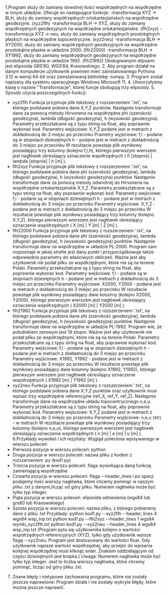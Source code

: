 1.Program służy do zamiany dowolnej ilości współrzędnych na współrzędne w innym układzie.
Oferuje on następujące funkcje:
-transformacja XYZ -> BLH, służy do zamiany współrzędnych ortokartezjańskich na współrzędne geodezyjne. (xyz2flh)
-transformacja BLH -> XYZ, służy do zamiany współrzędnych geodezyjnych na współrzędne ortokartezjańskie. (flh2xyz) 
-transformacja XYZ -> neu, służy do zamiany współrzędnych prostokątnych płaskich na współrzędne topocentryczne. (xyz2neu)
-transformacja BLH -> XY2000, służy do zamiany współrzędnych geodezyjnych na współrzędne prostokątne płaskie w układzie 2000. (flh22000)
-transformacja BLH -> XY1992, służy do zamiany współrzędnych geodezyjnych na współrzędne prostokątne płaskie w układzie 1992. (flh21992)
Obsługiwanymi elipsami jest elipsoida GRS’80, WGS’84, Krasowskiego.
2. Aby program działał na danym komputerze użytkownik powinien mieć zainstalowanego Pythona 3.12 w wersji 64-bit oraz zainstalowaną bibliotekę: numpy.
3. Program został napisany dla systemu operacyjnego Windows Microsoft 11.
4. Utworzyłyśmy klasę o nazwie "Transformacje", której funcje obsługują trzy elipsoidy.
5. Sposób użycia poszczególnych funkcji:
  - xyz2flh
    Funkcja przyjmuje plik tekstowy z rozszerzeniem '.txt', na którego podstawie pobiera dane X,Y,Z punktów. Następnie transformuje dane za pomocą metody Hirvonena na współrzędne phi (szerokość geodezyjna),
    lambda (długość geodezyjna), h (wysokość geodezyjna).
    Parametry przekształcane są z typu string na float, aby poprawnie wykonać kod.
    Parametry wejściowe: X,Y,Z podane jest w metrach z dokładnością do 3 miejsc po przecinku
    Prametry wyjściowe: f,l - podane są w stopniach dziesiętnych
                        h - podane jest w metrach z dokładnością do 3 miejsc po przecinku
    W rezultacie powstaje plik wynikowy posiadający trzy kolumny (kolejno f,l,h), którego pierwszym wierszem jest nagłówek okreslający oznaczenie współrzędnych ( fi [stopnie] | lambda [stopnie] | h [m] ).
  - flh2xyz
    Funkcja przyjmuje plik tekstowy z rozszerzeniem '.txt', na którego podstawie pobiera dane phi (szerokość geodezyjna), lambda (długość geodezyjna), h (wysokość geodezyjna) punktów.
    Następnie transformuje dane za pomocą metody odwrotnej do Hirvonena na współrzędne ortokartezjańskie X,Y,Z.
    Parametry przekształcane są z typu string na float, aby poprawnie wykonać kod.
    Parametry wejściowe: f,l - podane są w stopniach dziesiętnych
                         h - podane jest w metrach z dokładnością do 3 miejsc po przecinku
    Parametry wyjściowe: X,Y,Z - podane jest w metrach z dokładnością do 3 miejsc po przecinku
    W rezultacie powstaje plik wynikowy posiadający trzy kolumny (kolejno X,Y,Z), którego pierwszym wierszem jest nagłówek okreslający oznaczenie współrzędnych ( X [m] | Y [m] | Z [m] ).
  - flh22000
    Funkcja przyjmuje plik tekstowy z rozszerzeniem '.txt', na którego podstawie pobiera dane phi (szerokość geodezyjna), lambda (długość geodezyjna), h (wysokość geodezyjna) punktów.
    Następnie transformuje dane na współrzędne w układzie PL-2000. Program sam rozpoznaje w jakiej strefie jest dany punkt i przyporządkowuje także odpowiednie parametry do właściwych obliczeń.
    Ważne jest aby użytkownik nie podał pliku ze współrzędnymi, które nie są na terenie Polski.
    Parametry przekształcane są z typu string na float, aby poprawnie wykonać kod.
    Parametry wejściowe: f,l - podane są w stopniach dziesiętnych
                         h - podane jest w metrach z dokładnością do 3 miejsc po przecinku
    Parametry wyjściowe: X2000, Y2000 - podane jest w metrach z dokładnością do 3 miejsc po przecinku
    W rezultacie powstaje plik wynikowy posiadający dwie kolumny (kolejno X2000, Y2000), którego pierwszym wierszem jest nagłówek okreslający oznaczenie współrzędnych ( X2000 [m] | Y2000 [m] ).
  - flh21992
    Funkcja przyjmuje plik tekstowy z rozszerzeniem '.txt', na którego podstawie pobiera dane phi (szerokość geodezyjna), lambda (długość geodezyjna), h (wysokość geodezyjna) punktów.
    Następnie transformuje dane na współrzędne w układzie PL-1992. Program wie, że południkiem zerowym jest 19 stopni.
    Ważne jest aby użytkownik nie podał pliku ze współrzędnymi, które nie są na terenie Polski.
    Parametry przekształcane są z typu string na float, aby poprawnie wykonać kod.
    Parametry wejściowe: f,l - podane są w stopniach dziesiętnych
                         h - podane jest w metrach z dokładnością do 3 miejsc po przecinku
    Parametry wyjściowe: X1992, Y1992 - podane jest w metrach z dokładnością do 3 miejsc po przecinku
    W rezultacie powstaje plik wynikowy posiadający dwie kolumny (kolejno X1992, Y1992), którego pierwszym wierszem jest nagłówek okreslający oznaczenie współrzędnych ( X1992 [m] | Y1992 [m] ).
   - xyz2neu
    Funkcja przyjmuje plik tekstowy z rozszerzeniem '.txt', na którego podstawie pobiera dane X,Y,Z punktów oraz użytkownik musi wpisać trzy współrzędne referencyjne (ref_X, ref_Y, ref_Z).
    Następnie transformuje dane na współrzędne układu topocentrycznego n,e,u.
    Parametry przekształcane są z typu string na float, aby poprawnie wykonać kod.
    Parametry wejściowe: X,Y,Z podane jest w metrach z dokładnością do 3 miejsc po przecinku
    Parametry wyjściowe: n,e,u (str) - w metrach 
    W rezultacie powstaje plik wynikowy posiadający trzy kolumny (kolejno n,e,u), którego pierwszym wierszem jest nagłówek okreslający oznaczenie współrzędnych ( n [m] | e [m] | u [m] ).
6.Przykłady wywołań i ich rezyltaty:
Wygląd polecenia wpisywanego w wierszu poleceń:
- Pierwsza pozycja w wierszu poleceń: python
- Druga pozycja w wierszu poleceń: nazwa pliku z kodem z rozszerzeniem .py (kod1.py)
- Trzecia pozycja w wierszu poleceń: flaga wywołująca daną funkcję zamieniającą współrzędne 
- Czwarta pozycja w wierszu poleceń: flaga --header_lines i po spacji podajemy ilość wierszy nagłówka, które chcemy pominąć w naszym pliku .txt z danymi,licząc od góry pliku. Numerem ragłówka może być tylko typ integer.  
- Piąta pozycja w wierszu poleceń: elipsoida odniesienia (wgs84 lub grs80 lub Krasowskiego)
- Szósta pozycja w wierszu poleceń: nazwa pliku, z którego pobieramy dane z pliku .txt
Przykłady:
 python kod1.py --xyz2flh --header_lines 4 wgs84 wsp_inp.txt
 python kod1.py --flh2xyz --header_lines 1 wgs84 wyniki_xyz2flh.txt
 python kod1.py --xyz2neu --header_lines 4 wgs84 wsp_inp.txt (Program pyta się użytkownika kolejno o wartości współrzędnych referencyjnych (XYZ), tylko gdy użytkownik wpisze flagę --xyz2neu. Program jest dostosowany do wartości float. Gdy użytkownik napisze wartość współrzędnej, aby przejść do wpisania kolejnej współrzędnej musi kliknąć enter. Znakiem oddzielającym od części dziesiętnych jest kropka.)
Uwaga: Numerem nagłówka może być tylko typ integer. Jest to liczba wierszy nagłówka, które chcemy pominąć, licząc od góry pliku .txt.
7. Znane błędy i nietypowe zachowania programu, które nie zostały jeszcze naprawione:
  Program działa i nie zostały wykryte błędy, które można jeszcze naprawić.
  
